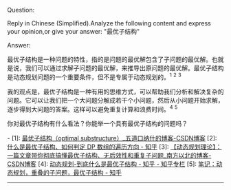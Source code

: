 Question:

Reply in Chinese (Simplified).Analyze the following content and express your opinion,or give your answer:
"最优子结构"

Answer:

最优子结构是一种问题的特性，指的是问题的最优解包含了子问题的最优解。也就是说，我们可以通过求解子问题的最优解，来推导出原问题的最优解。最优子结构是动态规划问题的一个重要条件，但不是专属于动态规划的。<sup>1</sup> <sup>2</sup> <sup>3</sup>

我的观点是，最优子结构是一种有用的思维方式，可以帮助我们分析和解决复杂的问题。它可以让我们把一个大问题分解成若干个小问题，然后从小问题开始求解，逐步得到大问题的答案。这样可以避免重复计算和浪费时间。<sup>4</sup> <sup>5</sup>

你对最优子结构有什么看法？你能举一个具有最优子结构的问题吗？

\-
\[1]: [最优子结构（optimal substructure）_五道口纳什的博客-CSDN博客](https://blog.csdn.net/lanchunhui/article/details/52480106)
\[2]: [什么是最优子结构、如何判定 DP 数组的遍历方向 - 知乎](https://zhuanlan.zhihu.com/p/107755780)
\[3]: [【动态规划理论】：一篇文章带你彻底搞懂最优子结构、无后效性和重复子问题_南方以北的博客-CSDN博客](https://blog.csdn.net/qq_25800311/article/details/90635979)
\[4]: [动态规划-到底什么是最优子结构 - 知乎 - 知乎专栏](https://zhuanlan.zhihu.com/p/365688486)
\[5]: [笔记：动态规划，重叠的子问题，最优子结构 - 知乎](https://zhuanlan.zhihu.com/p/31158803)

<hr/>

